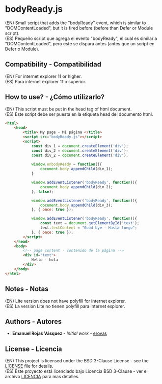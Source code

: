 # bodyReady.js
(EN) Small script that adds the "bodyReady" event, which is similar to "DOMContentLoaded", but it is fired before (before than Defer or Module script).\
(ES) Pequeño script que agrega el evento "bodyReady", el cual es similar a "DOMContentLoaded", pero este se dispara antes (antes que un script en Defer o Module).

## Compatibility - Compatibilidad

(EN) For internet explorer 11 or higher.\
(ES) Para internet explorer 11 o superior.

## How to use? - ¿Cómo utilizarlo?

(EN) This script must be put in the head tag of html document.\
(ES) Este script debe ser puesta en la etiqueta head del documento html.

``` html
<html>
    <head>
        <title> My page - Mi página </title>
        <script src="bodyReady.js"></script>
        <script>
            const div_1 = document.createElement('div');
            const div_2 = document.createElement('div');
            const div_2 = document.createElement('div');
            
            window.onbodyReady = function(){
                document.body.appendChild(div_1);
            }

            window.addEventListener('bodyReady', function(){
                document.body.appendChild(div_2);
            }, false);

            window.addEventListener('bodyReady', function(){
                document.body.appendChild(div_3);
            }, { once: true });

            window.addEventListener('bodyReady', function(){
                const text = document.getElementById('text');
                text.textContent = "Good bye - Hasta luego";
            }, { once: true });
        </script>
    </head>
    <body>
        <!-- page content - contenido de la página -->
        <div id="text">
            Hello - hola
        </div>
    </body>
</html>
```

## Notes - Notas

(EN) Lite version does not have polyfill for internet explorer.\
(ES) La versión Lite no tienen polyfill para internet explorer.

## Authors - Autores

* **Emanuel Rojas Vásquez** - *Initial work* - [erovas](https://github.com/erovas)

## License - Licencia

(EN) This project is licensed under the BSD 3-Clause License - see the [LICENSE](https://github.com/erovas/bodyReady.js/blob/main/LICENSE) file for details.\
(ES) Este proyecto está licenciado bajo Licencia BSD 3-Clause - ver el archivo [LICENCIA](https://github.com/erovas/bodyReady.js/blob/main/LICENSE) para mas detalles.